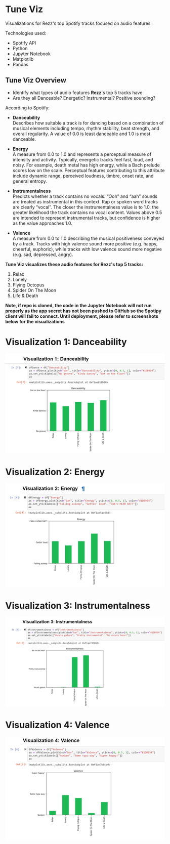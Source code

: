 # Tune Viz

Visualizations for Rezz's top Spotify tracks focused on audio features

Technologies used:

- Spotify API
- Python
- Jupyter Notebook
- Matplotlib
- Pandas

## Tune Viz Overview

- Identify what types of audio features **Rezz**'s top 5 tracks have
- Are they all Danceable? Energetic? Instrumental? Positive sounding?

According to Spotify:

- **Danceability**  
  Describes how suitable a track is for dancing based on a combination of musical elements including tempo, rhythm stability, beat strength, and overall regularity. A value of 0.0 is least danceable and 1.0 is most danceable.

* **Energy**  
  A measure from 0.0 to 1.0 and represents a perceptual measure of intensity and activity. Typically, energetic tracks feel fast, loud, and noisy. For example, death metal has high energy, while a Bach prelude scores low on the scale. Perceptual features contributing to this attribute include dynamic range, perceived loudness, timbre, onset rate, and general entropy.

- **Instrumentalness**  
  Predicts whether a track contains no vocals. “Ooh” and “aah” sounds are treated as instrumental in this context. Rap or spoken word tracks are clearly “vocal”. The closer the instrumentalness value is to 1.0, the greater likelihood the track contains no vocal content. Values above 0.5 are intended to represent instrumental tracks, but confidence is higher as the value approaches 1.0.

* **Valence**  
  A measure from 0.0 to 1.0 describing the musical positiveness conveyed by a track. Tracks with high valence sound more positive (e.g. happy, cheerful, euphoric), while tracks with low valence sound more negative (e.g. sad, depressed, angry).

**Tune Viz visualizes these audio features for Rezz's top 5 tracks:**

1. Relax
2. Lonely
3. Flying Octopus
4. Spider On The Moon
5. Life & Death

**Note, if repo is cloned, the code in the Jupyter Notebook will not run properly as the app secret has not been pushed to GitHub so the Spotipy client will fail to connect. Until deployment, please refer to screenshots below for the visualizations**

# Visualization 1: Danceability

![](viz-screenshots/tune-viz-danceability.PNG)

# Visualization 2: Energy

![](viz-screenshots/tune-viz-energy.PNG)

# Visualization 3: Instrumentalness

![](viz-screenshots/tune-viz-instrumentalness.PNG)

# Visualization 4: Valence

![](viz-screenshots/tune-viz-valence.PNG)
